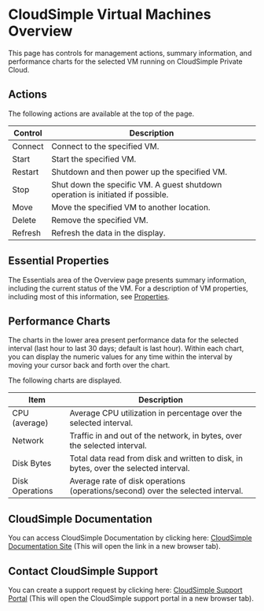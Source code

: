 # CloudSimple Virtual Machines Overview

This page has controls for management actions, summary information, and performance charts for the selected VM running on CloudSimple Private Cloud.


## Actions
The following actions are available at the top of the page.

| **Control** | **Description** |
| ------------ | ------------- |  
| Connect | Connect to the specified VM.  | 
| Start | Start the specified VM.  | 
| Restart | Shutdown and then power up the specified VM.  | 
| Stop | Shut down the specific VM.  A guest shutdown operation is initiated if possible.  | 
| Move | Move the specified VM to another location.  | 
| Delete | Remove the specified VM.  | 
| Refresh | Refresh the data in the display.  | 

## Essential Properties

The Essentials area of the Overview page presents summary information, including the current status of the VM. For a description of VM properties, including most of this information, see [Properties](https://docs.cloudsimple.com/azureportal/azureproperties/).

## Performance Charts
The charts in the lower area present performance data for the selected interval (last hour to last 30 days; default is last hour). Within each chart, you can display the numeric values for any time within the interval by moving your cursor back and forth over the chart.
 
The following charts are displayed. 

| **Item** | **Description** |
| ------------ | ------------- | 
| CPU (average) | Average CPU utilization in percentage over the selected interval.   | 
| Network | Traffic in and out of the network, in bytes, over the selected interval.  | 
| Disk Bytes | Total data read from disk and written to disk, in bytes, over the selected interval.  | 
| Disk Operations | Average rate of disk operations (operations/second) over the selected interval. |

## CloudSimple Documentation

You can access CloudSimple Documentation by clicking here: [CloudSimple Documentation Site](https://docs.cloudsimple.com) (This will open the link in a new browser tab).

## Contact CloudSimple Support

You can create a support request by clicking here: [CloudSimple Support Portal](https://support.cloudsimple.com) (This will open the CloudSimple support portal in a new browser tab).